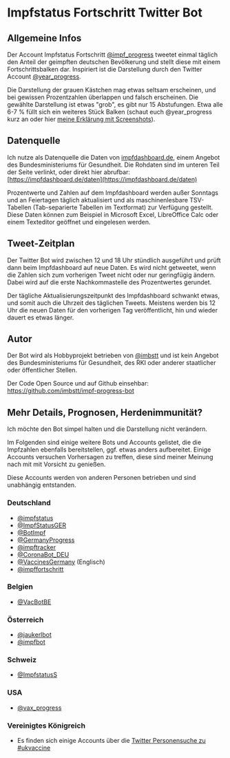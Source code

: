 # Impfstatus Fortschritt Twitter Bot

## Allgemeine Infos

Der Account Impfstatus Fortschritt [@impf_progress](https://twitter.com/impf_progress) tweetet einmal täglich den Anteil der geimpften deutschen Bevölkerung und stellt diese mit einem Fortschrittsbalken dar. Inspiriert ist die Darstellung durch den Twitter Account [@year_progress](https://twitter.com/year_progress). 

Die Darstellung der grauen Kästchen mag etwas seltsam erscheinen, und bei gewissen Prozentzahlen überlappen und falsch erscheinen. Die gewählte Darstellung ist etwas "grob", es gibt nur 15 Abstufungen. Etwa alle 6-7 % füllt sich ein weiteres Stück Balken (schaut euch @year_progress kurz an oder hier [meine Erklärung mit Screenshots](https://twitter.com/imbstt/status/1369054005461147658)).

## Datenquelle

Ich nutze als Datenquelle die Daten von [impfdashboard.de](https://impfdashboard.de/), einem Angebot des Bundesministeriums für Gesundheit. Die Rohdaten sind im unteren Teil der Seite verlinkt, oder direkt hier abrufbar: [https://impfdashboard.de/daten](https://impfdashboard.de/daten)

Prozentwerte und Zahlen auf dem Impfdashboard werden außer Sonntags und an Feiertagen täglich aktualisiert und als maschinenlesbare TSV-Tabellen (Tab-separierte Tabellen im Textformat) zur Verfügung gestellt. Diese Daten können zum Beispiel in Microsoft Excel, LibreOffice Calc oder einem Texteditor geöffnet und eingelesen werden. 

## Tweet-Zeitplan

Der Twitter Bot wird zwischen 12 und 18 Uhr stündlich ausgeführt und prüft dann beim Impfdashboard auf neue Daten. Es wird nicht getweetet, wenn die Zahlen sich zum vorherigen Tweet nicht oder nur geringfügig ändern. Dabei wird auf die erste Nachkommastelle des Prozentwertes gerundet.

Der tägliche Aktualisierungszeitpunkt des Impfdashboard schwankt etwas, und somit auch die Uhrzeit des täglichen Tweets. Meistens werden bis 12 Uhr die neuen Daten für den vorherigen Tag veröffentlicht, hin und wieder dauert es etwas länger. 

## Autor

Der Bot wird als Hobbyprojekt betrieben von [@imbstt](https://twitter.com/imbstt) und ist kein Angebot des Bundesministeriums für Gesundheit, des RKI oder anderer staatlicher oder öffentlicher Stellen.

Der Code Open Source und auf Github einsehbar: https://github.com/imbstt/impf-progress-bot

## Mehr Details, Prognosen, Herdenimmunität?

Ich möchte den Bot simpel halten und die Darstellung nicht verändern. 

Im Folgenden sind einige weitere Bots und Accounts gelistet, die die Impfzahlen ebenfalls bereitstellen, ggf. etwas anders aufbereitet. Einige Accounts versuchen Vorhersagen zu treffen, diese sind meiner Meinung nach mit mit Vorsicht zu genießen. 

Diese Accounts werden von anderen Personen betrieben und sind unabhängig entstanden.

### Deutschland

* [@impfstatus](https://twitter.com/impfstatus) 
* [@ImpfStatusGER](https://twitter.com/ImpfStatusGER) 
* [@BotImpf](https://twitter.com/BotImpf)
* [@GermanyProgress](https://twitter.com/GermanyProgress)
* [@impftracker](https://twitter.com/impftracker)
* [@CoronaBot_DEU](https://twitter.com/CoronaBot_DEU)
* [@VaccinesGermany](https://twitter.com/VaccinesGermany/) (Englisch)
* [@impffortschritt](https://twitter.com/impffortschritt)

### Belgien

* [@VacBotBE](https://twitter.com/VacBotBE)

### Österreich

* [@jaukerlbot](https://twitter.com/jaukerlbot) 
* [@impfbot](https://twitter.com/impfbot)

### Schweiz

* [@ImpfstatusS](https://twitter.com/ImpfstatusS)

### USA

* [@vax_progress](https://twitter.com/vax_progress)

### Vereinigtes Königreich

* Es finden sich einige Accounts über die [Twitter Personensuche zu #ukvaccine](https://twitter.com/hashtag/ukvaccine?src=hashtag_click&f=user)
